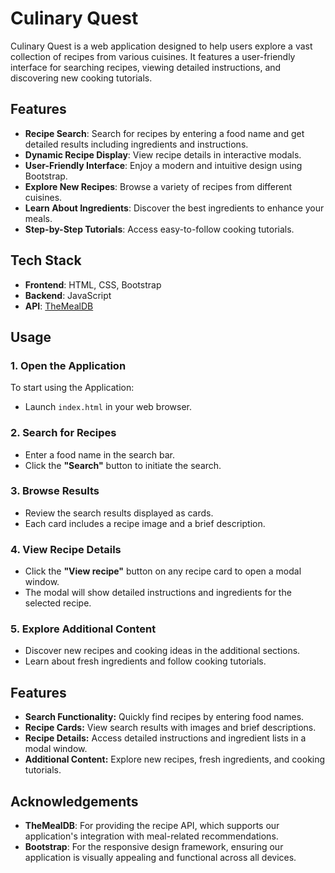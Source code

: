 # Culinary Quest
Culinary Quest is a web application designed to help users explore a vast collection of recipes from various cuisines. It features a user-friendly interface for searching recipes, viewing detailed instructions, and discovering new cooking tutorials.
## Features

- **Recipe Search**: Search for recipes by entering a food name and get detailed results including ingredients and instructions.
- **Dynamic Recipe Display**: View recipe details in interactive modals.
- **User-Friendly Interface**: Enjoy a modern and intuitive design using Bootstrap.
- **Explore New Recipes**: Browse a variety of recipes from different cuisines.
- **Learn About Ingredients**: Discover the best ingredients to enhance your meals.
- **Step-by-Step Tutorials**: Access easy-to-follow cooking tutorials.


## Tech Stack


- **Frontend**: HTML, CSS, Bootstrap
- **Backend**: JavaScript
- **API**: [TheMealDB](https://www.themealdb.com/)



## Usage

### 1. Open the Application

To start using the  Application:

- Launch `index.html` in your web browser.

### 2. Search for Recipes

- Enter a food name in the search bar.
- Click the **"Search"** button to initiate the search.

### 3. Browse Results

- Review the search results displayed as cards.
- Each card includes a recipe image and a brief description.

### 4. View Recipe Details

- Click the **"View recipe"** button on any recipe card to open a modal window.
- The modal will show detailed instructions and ingredients for the selected recipe.

### 5. Explore Additional Content

- Discover new recipes and cooking ideas in the additional sections.
- Learn about fresh ingredients and follow cooking tutorials.

## Features

- **Search Functionality:** Quickly find recipes by entering food names.
- **Recipe Cards:** View search results with images and brief descriptions.
- **Recipe Details:** Access detailed instructions and ingredient lists in a modal window.
- **Additional Content:** Explore new recipes, fresh ingredients, and cooking tutorials.

## Acknowledgements

- **TheMealDB**: For providing the recipe API, which supports our application's integration with meal-related recommendations.
- **Bootstrap**: For the responsive design framework, ensuring our application is visually appealing and functional across all devices.








